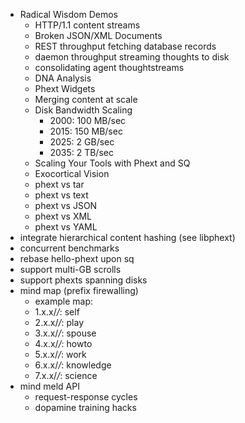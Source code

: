 * Radical Wisdom Demos
  * HTTP/1.1 content streams
  * Broken JSON/XML Documents
  * REST throughput fetching database records
  * daemon throughput streaming thoughts to disk
  * consolidating agent thoughtstreams
  * DNA Analysis
  * Phext Widgets
  * Merging content at scale
  * Disk Bandwidth Scaling
    * 2000: 100 MB/sec
    * 2015: 150 MB/sec
    * 2025: 2 GB/sec
    * 2035: 2 TB/sec
  * Scaling Your Tools with Phext and SQ
  * Exocortical Vision
  * phext vs tar
  * phext vs text
  * phext vs JSON
  * phext vs XML
  * phext vs YAML
* integrate hierarchical content hashing (see libphext)
* concurrent benchmarks
* rebase hello-phext upon sq
* support multi-GB scrolls
* support phexts spanning disks
* mind map (prefix firewalling)
  * example map:
  * 1.x.x/*/*: self
  * 2.x.x/*/*: play
  * 3.x.x/*/*: spouse
  * 4.x.x/*/*: howto
  * 5.x.x/*/*: work
  * 6.x.x/*/*: knowledge
  * 7.x.x/*/*: science
* mind meld API
  * request-response cycles
  * dopamine training hacks